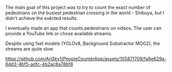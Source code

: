 





The main goal of this project was to try to count the exact number of pedestrians on the busiest pedestrian crossing in the world - Shibuya, but I didn't achieve the exêcted results.

I eventually made an app that counts pedestrians on videos. The user can provide a YouTube link or chose available streams.

Despite using fast models (YOLOv8, Background Substractor MOG2), the streams are quite slow.





https://github.com/AriSky1/PeopleCounterApp/assets/105871709/fa9e629a-6dd3-4bf5-adfc-4b2ac8a78bf8

